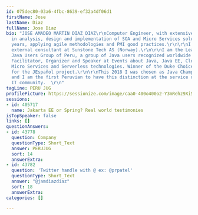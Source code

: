 ```yaml
---
id: 075dec80-03a6-4fbc-8639-ef32a4df06d1
firstName: Jose
lastName: Diaz
fullName: Jose Diaz
bio: "JOSE AMADEO MARTIN DIAZ DIAZ\r\nComputer Engineer, with extensive experience
  in analysis, design and implementation of SOA and Micro Services solutions for 20
  years, applying agile methodologies and PMI good practices.\r\n\r\nI am currently
  external consultant at Sunstone Tech AS (Norway).\r\n\r\nI am the Leader of the
  Java Users Group of Peru, a group of Java users recognized worldwide by Oracle.
  Facilitator, Organizer and Speaker at Events about Java, Java EE, Cloud Native,
  Micro Services and Serverless technologies. Winner of the Duke Choice Awards 2017
  for the JEspañol project.\r\n\r\nThis 2018 I was chosen as Java Champion by Oracle
  and I am the first Peruvian to have this distinction at the service of the world's
  IT community.  \r\n"
tagLine: PERU JUG
profilePicture: https://sessionize.com/image/caa0-400o400o2-Y3mRehz9Xi5KuzhZUrPrSi.png
sessions:
- id: 405717
  name: Jakarta EE or Spring? Real world testimonies
isTopSpeaker: false
links: []
questionAnswers:
- id: 43778
  question: Company
  questionType: Short_Text
  answer: PERUJUG
  sort: 14
  answerExtra: 
- id: 43782
  question: 'Twitter handle with @ ex: @prpatel'
  questionType: Short_Text
  answer: "@jamdiazdiaz"
  sort: 18
  answerExtra: 
categories: []

---
```


